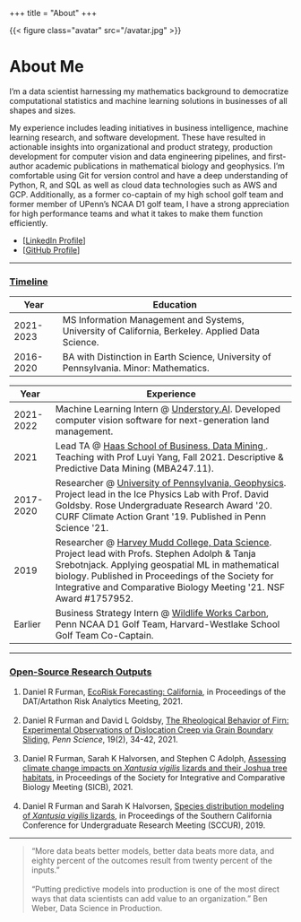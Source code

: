 +++
title = "About"
+++

{{< figure class="avatar" src="/avatar.jpg" >}}

# About Me

I’m a data scientist harnessing my mathematics background to democratize computational statistics and machine learning solutions in businesses of all shapes and sizes. 

My experience includes leading initiatives in business intelligence, machine learning research, and software development. These have resulted in actionable insights into organizational and product strategy, production development for computer vision and data engineering pipelines, and first-author academic publications in mathematical biology and geophysics. I’m comfortable using Git for version control and have a deep understanding of Python, R, and SQL as well as cloud data technologies such as AWS and GCP. Additionally, as a former co-captain of my high school golf team and former member of UPenn’s NCAA D1 golf team, I have a strong appreciation for high performance teams and what it takes to make them function efficiently.

* [[LinkedIn Profile](https://www.linkedin.com/in/daniel-ryan-furman/)]
* [[GitHub Profile](https://github.com/daniel-furman)]

---

### <ins>Timeline</ins>

Year | Education
-----|-------
2021-2023 | MS Information Management and Systems, University of California, Berkeley. Applied Data Science. 
2016-2020 | BA with Distinction in Earth Science, University of Pennsylvania. Minor: Mathematics.

Year | Experience
-----|-------
2021-2022 | Machine Learning Intern @ <a href="https://www.comon.solutions" target="_blank" rel="noopener noreferrer">Understory.AI</a>. Developed computer vision software for next-generation land management. 
2021 | Lead TA @ <a href="https://daniel-furman.github.io/research-outputs/Syllabus_MBA247.pdf" target="_blank" rel="noopener noreferrer">Haas School of Business, Data Mining </a>. Teaching with Prof Luyi Yang, Fall 2021. Descriptive & Predictive Data Mining (MBA247.11). 
2017-2020 | Researcher @ <a href="https://web.sas.upenn.edu/dgoldsby/" target="_blank" rel="noopener noreferrer">University of Pennsylvania, Geophysics</a>. Project lead in the Ice Physics Lab with Prof. David Goldsby. Rose Undergraduate Research Award '20. CURF Climate Action Grant '19. Published in Penn Science '21.
2019 | Researcher @ <a href="https://www.nsf.gov/awardsearch/showAward?AWD_ID=1757952" target="_blank" rel="noopener noreferrer">Harvey Mudd College, Data Science</a>. Project lead with Profs. Stephen Adolph & Tanja Srebotnjack. Applying geospatial ML in mathematical biology. Published in Proceedings of the Society for Integrative and Comparative Biology Meeting '21. NSF Award #1757952. 
Earlier | Business Strategy Intern @ <a href="https://www.wildlifeworks.com" target="_blank" rel="noopener noreferrer">Wildlife Works Carbon</a>, Penn NCAA D1 Golf Team, Harvard-Westlake School Golf Team Co-Captain. 

---

### <ins>Open-Source Research Outputs</ins>

1. Daniel R Furman,  [EcoRisk Forecasting: California](https://datartathon.com/projects/2021-daniel-ecorisk-california), in Proceedings of the DAT/Artathon Risk Analytics Meeting, 2021. <br><br>
2. Daniel R Furman and David L Goldsby, [The Rheological Behavior of Firn: Experimental Observations of Dislocation Creep via Grain Boundary Sliding](https://daniel-furman.github.io//research-outputs/Furman-and-Goldsby-2021.pdf), *Penn Science*, 19(2), 34-42, 2021. <br><br>
3. Daniel R Furman, Sarah K Halvorsen, and Stephen C Adolph, [Assessing climate change impacts on *Xantusia vigilis* lizards and their Joshua tree habitats](https://daniel-furman.github.io//research-outputs/SICB-poster-final.jpg), in Proceedings of the Society for Integrative and Comparative Biology Meeting (SICB), 2021. <br><br>
4. Daniel R Furman and Sarah K Halvorsen, [Species distribution modeling of *Xantusia vigilis* lizards](https://daniel-furman.github.io//research-outputs/SCCUR-2019-presentation.pdf), in Proceedings of the Southern California Conference for Undergraduate Research Meeting (SCCUR), 2019. <br>

---

> “More data beats better models, better data beats more data, and eighty percent of the outcomes result from twenty percent of the inputs.” <br><br>
> “Putting predictive models into production is one of the most direct ways that data scientists can add value to an organization.” Ben Weber, Data Science in Production.
